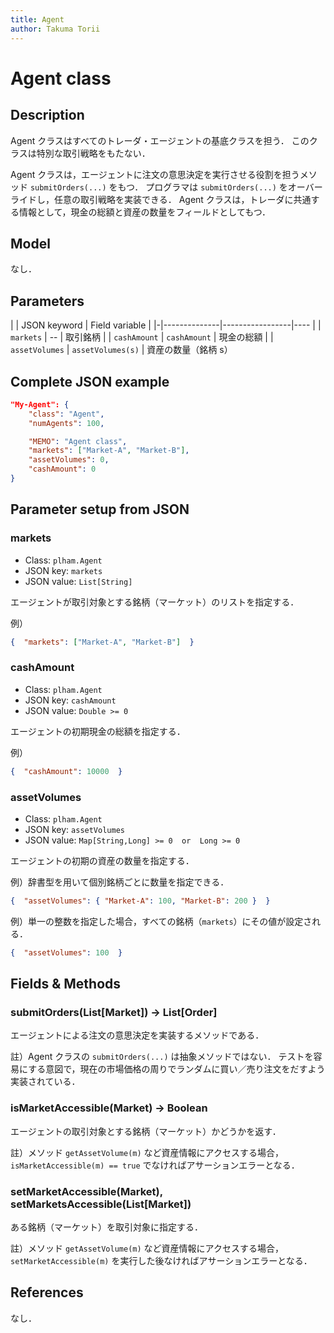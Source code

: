 ```yaml
---
title: Agent
author: Takuma Torii
---
```


# Agent class

## Description

Agent クラスはすべてのトレーダ・エージェントの基底クラスを担う．
このクラスは特別な取引戦略をもたない．

Agent クラスは，エージェントに注文の意思決定を実行させる役割を担うメソッド `submitOrders(...)` をもつ．
プログラマは `submitOrders(...)` をオーバーライドし，任意の取引戦略を実装できる．
Agent クラスは，トレーダに共通する情報として，現金の総額と資産の数量をフィールドとしてもつ．


## Model

なし．


## Parameters

| | JSON keyword | Field variable  |
|-|--------------|-----------------|----
| | `markets`      | --              | 取引銘柄
| | `cashAmount`   | `cashAmount`      | 現金の総額
| | `assetVolumes` | `assetVolumes(s)` | 資産の数量（銘柄 s）


## Complete JSON example

```json
"My-Agent": {
    "class": "Agent",
    "numAgents": 100,

    "MEMO": "Agent class",
    "markets": ["Market-A", "Market-B"],
    "assetVolumes": 0,
    "cashAmount": 0
}
```


## Parameter setup from JSON

### markets

  * Class: `plham.Agent`
  * JSON key: `markets`
  * JSON value: `List[String]`

エージェントが取引対象とする銘柄（マーケット）のリストを指定する．

例）

```json
{  "markets": ["Market-A", "Market-B"]  }
```


### cashAmount

  * Class: `plham.Agent`
  * JSON key: `cashAmount`
  * JSON value: `Double >= 0`

エージェントの初期現金の総額を指定する．

例）

```json
{  "cashAmount": 10000  }
```


### assetVolumes

  * Class: `plham.Agent`
  * JSON key: `assetVolumes`
  * JSON value: `Map[String,Long] >= 0  or  Long >= 0`

エージェントの初期の資産の数量を指定する．

例）辞書型を用いて個別銘柄ごとに数量を指定できる．

```json
{  "assetVolumes": { "Market-A": 100, "Market-B": 200 }  }
```

例）単一の整数を指定した場合，すべての銘柄（`markets`）にその値が設定される．

```json
{  "assetVolumes": 100  }
```


## Fields & Methods

### submitOrders(List[Market]) → List[Order]

エージェントによる注文の意思決定を実装するメソッドである．

註）Agent クラスの `submitOrders(...)` は抽象メソッドではない．
テストを容易にする意図で，現在の市場価格の周りでランダムに買い／売り注文をだすよう実装されている．


### isMarketAccessible(Market) → Boolean

エージェントの取引対象とする銘柄（マーケット）かどうかを返す．

註）メソッド `getAssetVolume(m)` など資産情報にアクセスする場合，`isMarketAccessible(m) == true` でなければアサーションエラーとなる．
 

### setMarketAccessible(Market), setMarketsAccessible(List[Market])

ある銘柄（マーケット）を取引対象に指定する．

註）メソッド `getAssetVolume(m)` など資産情報にアクセスする場合，`setMarketAccessible(m)` を実行した後なければアサーションエラーとなる．


## References

なし．

